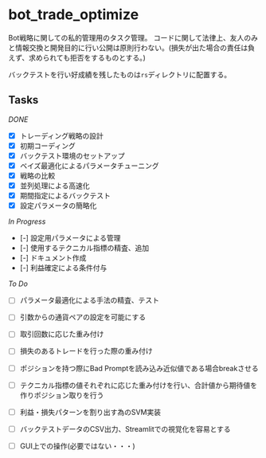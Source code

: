# bot_trade_optimize
Bot戦略に関しての私的管理用のタスク管理。
コードに関して法律上、友人のみと情報交換と開発目的に行い公開は原則行わない。(損失が出た場合の責任は負えず、求められても拒否をするものとする。)

バックテストを行い好成績を残したものは`rs`ディレクトリに配置する。

## Tasks
*DONE*
- [x] トレーディング戦略の設計
- [x] 初期コーディング
- [x] バックテスト環境のセットアップ
- [x] ベイズ最適化によるパラメータチューニング
- [x] 戦略の比較
- [x] 並列処理による高速化
- [x] 期間指定によるバックテスト
- [x] 設定パラメータの簡略化

*In Progress*
- [-] 設定用パラメータによる管理
- [-] 使用するテクニカル指標の精査、追加
- [-] ドキュメント作成
- [-] 利益確定による条件付与

*To Do*
- [ ] パラメータ最適化による手法の精査、テスト
- [ ] 引数からの通貨ペアの設定を可能にする
- [ ] 取引回数に応じた重み付け
- [ ] 損失のあるトレードを行った際の重み付け
- [ ] ポジションを持つ際にBad Promptを読み込み近似値である場合breakさせる
- [ ] テクニカル指標の値それぞれに応じた重み付けを行い、合計値から期待値を作りポジション取りを行う
- [ ] 利益・損失パターンを割り出す為のSVM実装
- [ ] バックテストデータのCSV出力、Streamlitでの視覚化を容易とする
- [ ] GUI上での操作(必要ではない・・・)

